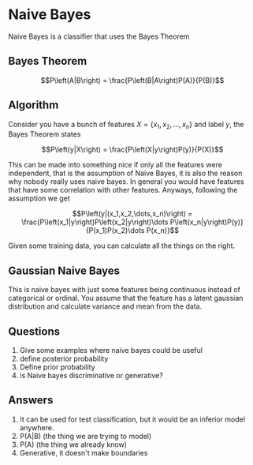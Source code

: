 # Naive Bayes
Naive Bayes is a classifier that uses the Bayes Theorem

## Bayes Theorem
$$P\left(A|B\right) = \frac{P\left(B|A\right)P(A)}{P(B)}$$

## Algorithm
Consider you have a bunch of features $X = \{x_1, x_2, \dots, x_n\}$ and label $y$, the Bayes Theorem states

$$P\left(y|X\right) = \frac{P\left(X|y\right)P(y)}{P(X)}$$

This can be made into something nice if only all the features were independent, that is the assumption of Naive Bayes, it is also the reason why nobody really uses naive bayes. In general you would have features that have some correlation with other features. Anyways, following the assumption we get

$$P\left(y|(x_1,x_2,\dots,x_n)\right) = \frac{P\left(x_1|y\right)P\left(x_2|y\right)\dots P\left(x_n|y\right)P(y)}{P(x_1)P(x_2)\dots P(x_n)}$$

Given some training data, you can calculate all the things on the right.

## Gaussian Naive Bayes
This is naive bayes with just some features being continuous instead of categorical or ordinal. You assume that the feature has a latent gaussian distribution and calculate variance and mean from the data.

## Questions
1. Give some examples where naive bayes could be useful
2. define posterior probability
3. Define prior probability
4. is Naive bayes discriminative or generative?

## Answers
1. It can be used for test classification, but it would be an inferior model anywhere.
2. P(A|B) (the thing we are trying to model)
3. P(A) (the thing we already know)
4. Generative, it doesn't make boundaries
